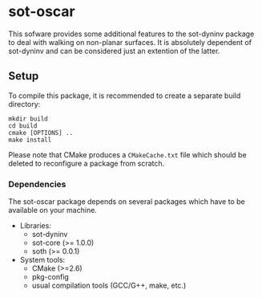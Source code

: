 sot-oscar
==========

This sofware provides some additional features to the sot-dyninv package
to deal with walking on non-planar surfaces. It is absolutely dependent
of sot-dyninv and can be considered just an extention of the latter.


Setup
-----

To compile this package, it is recommended to create a separate build
directory:

    mkdir build
    cd build
    cmake [OPTIONS] ..
    make install

Please note that CMake produces a `CMakeCache.txt` file which should
be deleted to reconfigure a package from scratch.


### Dependencies

The sot-oscar package depends on several packages which
have to be available on your machine.

 - Libraries:
   - sot-dyninv
   - sot-core (>= 1.0.0)
   - soth (>= 0.0.1)
 - System tools:
   - CMake (>=2.6)
   - pkg-config
   - usual compilation tools (GCC/G++, make, etc.)


[sot-core]: http://github.com/jrl-umi3128/sot-core
[soth]: ssh://softs.laas.fr/git/jrl/frameworks/soth
